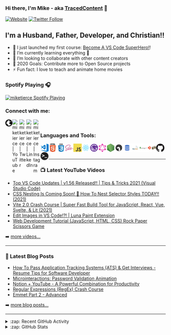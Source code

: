 ### Hi there, I'm Mike - aka [TracedContent][website] 👋

[![Website](https://img.shields.io/endpoint?color=sucess&label=TracedContent.App&style=for-the-badge&url=https%3A%2F%2Fus-central1-tc-cloud.cloudfunctions.net%2FgitBadge)](https://miketierce.com)
[![Twitter Follow](https://img.shields.io/twitter/follow/miketierce?color=1DA1F2&logo=twitter&style=for-the-badge)](https://twitter.com/intent/follow?original_referer=https%3A%2F%2Fgithub.com%2Fmiketierce&screen_name=miketierce)

## I'm a Husband, Father, Developer, and Christian!!

- 🔭 I just launched my first course: [Become A VS Code SuperHero!][course]!
- 🌱 I’m currently learning everything 🤣
- 👯 I’m looking to collaborate with other content creators
- 🥅 2020 Goals: Contribute more to Open Source projects
- ⚡ Fun fact: I love to teach and animate home movies

### Spotify Playing 🎧

[<img src="https://now-playing-miketierce.vercel.app/api/spotify-playing" alt="miketierce Spotify Playing" width="350" />](https://open.spotify.com/user/swyqyimdc12jajde4vpwd2x1b)

### Connect with me:

[<img align="left" alt="miketierce.com" width="22px" src="https://raw.githubusercontent.com/iconic/open-iconic/master/svg/globe.svg" />][website]
[<img align="left" alt="miketierce | YouTube" width="22px" src="https://cdn.jsdelivr.net/npm/simple-icons@v3/icons/youtube.svg" />][youtube]
[<img align="left" alt="miketierce | Twitter" width="22px" src="https://cdn.jsdelivr.net/npm/simple-icons@v3/icons/twitter.svg" />][twitter]
[<img align="left" alt="miketierce | LinkedIn" width="22px" src="https://cdn.jsdelivr.net/npm/simple-icons@v3/icons/linkedin.svg" />][linkedin]
[<img align="left" alt="miketierce | Instagram" width="22px" src="https://cdn.jsdelivr.net/npm/simple-icons@v3/icons/instagram.svg" />][instagram]

<br />

### Languages and Tools:

[<img align="left" alt="Visual Studio Code" width="26px" src="https://raw.githubusercontent.com/github/explore/80688e429a7d4ef2fca1e82350fe8e3517d3494d/topics/visual-studio-code/visual-studio-code.png" />][webdevplaylist]
[<img align="left" alt="HTML5" width="26px" src="https://raw.githubusercontent.com/github/explore/80688e429a7d4ef2fca1e82350fe8e3517d3494d/topics/html/html.png" />][webdevplaylist]
[<img align="left" alt="CSS3" width="26px" src="https://raw.githubusercontent.com/github/explore/80688e429a7d4ef2fca1e82350fe8e3517d3494d/topics/css/css.png" />][cssplaylist]
[<img align="left" alt="Sass" width="26px" src="https://raw.githubusercontent.com/github/explore/80688e429a7d4ef2fca1e82350fe8e3517d3494d/topics/sass/sass.png" />][cssplaylist]
[<img align="left" alt="JavaScript" width="26px" src="https://raw.githubusercontent.com/github/explore/80688e429a7d4ef2fca1e82350fe8e3517d3494d/topics/javascript/javascript.png" />][jsplaylist]
[<img align="left" alt="React" width="26px" src="https://raw.githubusercontent.com/github/explore/80688e429a7d4ef2fca1e82350fe8e3517d3494d/topics/react/react.png" />][reactplaylist]
[<img align="left" alt="Gatsby" width="26px" src="https://raw.githubusercontent.com/github/explore/e94815998e4e0713912fed477a1f346ec04c3da2/topics/gatsby/gatsby.png" />][webdevplaylist]
[<img align="left" alt="GraphQL" width="26px" src="https://raw.githubusercontent.com/github/explore/80688e429a7d4ef2fca1e82350fe8e3517d3494d/topics/graphql/graphql.png" />][webdevplaylist]
[<img align="left" alt="Node.js" width="26px" src="https://raw.githubusercontent.com/github/explore/80688e429a7d4ef2fca1e82350fe8e3517d3494d/topics/nodejs/nodejs.png" />][webdevplaylist]
[<img align="left" alt="Deno" width="26px" src="https://raw.githubusercontent.com/github/explore/361e2821e2dea67711cde99c9c40ed357061cf27/topics/deno/deno.png" />][webdevplaylist]
[<img align="left" alt="SQL" width="26px" src="https://raw.githubusercontent.com/github/explore/80688e429a7d4ef2fca1e82350fe8e3517d3494d/topics/sql/sql.png" />][webdevplaylist]
[<img align="left" alt="MySQL" width="26px" src="https://raw.githubusercontent.com/github/explore/80688e429a7d4ef2fca1e82350fe8e3517d3494d/topics/mysql/mysql.png" />][webdevplaylist]
[<img align="left" alt="MongoDB" width="26px" src="https://raw.githubusercontent.com/github/explore/80688e429a7d4ef2fca1e82350fe8e3517d3494d/topics/mongodb/mongodb.png" />][webdevplaylist]
[<img align="left" alt="Git" width="26px" src="https://raw.githubusercontent.com/github/explore/80688e429a7d4ef2fca1e82350fe8e3517d3494d/topics/git/git.png" />][webdevplaylist]
[<img align="left" alt="GitHub" width="26px" src="https://raw.githubusercontent.com/github/explore/78df643247d429f6cc873026c0622819ad797942/topics/github/github.png" />][webdevplaylist]
[<img align="left" alt="Terminal" width="26px" src="https://raw.githubusercontent.com/github/explore/80688e429a7d4ef2fca1e82350fe8e3517d3494d/topics/terminal/terminal.png" />][webdevplaylist]

<br />
<br />

---

### 📺 Latest YouTube Videos

<!-- YOUTUBE:START -->

- [Top VS Code Updates | v1.56 Released!! | Tips & Tricks 2021 (Visual Studio Code)](https://www.youtube.com/watch?v=t4_h9DBF2hE)
- [CSS Nesting Is Coming Soon! 🤯 How To Nest Selector Styles TODAY!! (2021)](https://www.youtube.com/watch?v=V7Xinz27XQA)
- [Vite 2.0 Crash Course | Super Fast Build Tool for JavaScript, React, Vue, Svelte, & Lit (2021)](https://www.youtube.com/watch?v=LQQ3CR2JTX8)
- [Edit Images in VS Code!?! | Luna Paint Extension](https://www.youtube.com/watch?v=I_6bZQZheC0)
- [Web Development Tutorial (JavaScript, HTML, CSS) Rock Paper Scissors Game](https://www.youtube.com/watch?v=P_H4_miTKsI)
<!-- YOUTUBE:END -->

➡️ [more videos...](https://youtube.com/miketierce)

---

### 📕 Latest Blog Posts

<!-- BLOG-POST-LIST:START -->

- [How To Pass Application Tracking Systems (ATS) & Get Interviews - Resume Tips for Software Developer](https://dev.to/miketierce/how-to-pass-application-tracking-systems-ats-get-interviews-resume-tips-for-software-developer-4bmo)
- [Microinteractions: Password Validation Animation](https://dev.to/miketierce/microinteractions-password-validation-animation-5629)
- [Notion + YouTube - A Powerful Combination for Productivity](https://dev.to/miketierce/notion-youtube-a-powerful-combination-for-productivity-1def)
- [Regular Expressions (RegEx) Crash Course](https://dev.to/miketierce/regular-expressions-regex-crash-course-248n)
- [Emmet Part 2 - Advanced](https://dev.to/miketierce/emmet-part-2-advanced-4c65)
<!-- BLOG-POST-LIST:END -->

➡️ [more blog posts...](https://miketierce.com)

---

<details>
  <summary>:zap: Recent GitHub Activity</summary>

<!--START_SECTION:activity-->

1. ❌ Closed PR [#1](https://github.com/miketierce/spotify-now-playing/pull/1) in [miketierce/spotify-now-playing](https://github.com/miketierce/spotify-now-playing)
2. 🗣 Commented on [#1](https://github.com/miketierce/spotify-now-playing/issues/1) in [miketierce/spotify-now-playing](https://github.com/miketierce/spotify-now-playing)
3. ❗️ Closed issue [#8](https://github.com/miketierce/free-developer-resources/issues/8) in [miketierce/free-developer-resources](https://github.com/miketierce/free-developer-resources)
4. 🗣 Commented on [#8](https://github.com/miketierce/free-developer-resources/issues/8) in [miketierce/free-developer-resources](https://github.com/miketierce/free-developer-resources)
5. 🗣 Commented on [#7](https://github.com/miketierce/free-developer-resources/issues/7) in [miketierce/free-developer-resources](https://github.com/miketierce/free-developer-resources)
<!--END_SECTION:activity-->

</details>

<details>
  <summary>:zap: GitHub Stats</summary>

  <img align="left" alt="miketierce's GitHub Stats" src="https://github-readme-stats.miketierce.vercel.app/api?username=miketierce&show_icons=true&hide_border=true" />

</details>

[website]: https://tracedcontent.app
[course]: http://tracedcontent.app/welcome
[twitter]: https://twitter.com/tracedcontent
[youtube]: https://youtube.com/tracedcontent
[instagram]: https://instagram.com/miketierce
[linkedin]: https://linkedin.com/in/miketierce
[webdevplaylist]: https://www.youtube.com/playlist?list=PLkwxH9e_vrAJ0WbEsFA9W3I1W-g_BTsbt
[jsplaylist]: https://www.youtube.com/playlist?list=PLkwxH9e_vrALRJKu7wfXby3MKeflhTu6B
[cssplaylist]: https://www.youtube.com/playlist?list=PLkwxH9e_vrALSdvZuEh6gqQdmDoDIoqz4
[reactplaylist]: https://www.youtube.com/playlist?list=PLkwxH9e_vrAK4TdffpxKY3QGyHCpxFcQ0
